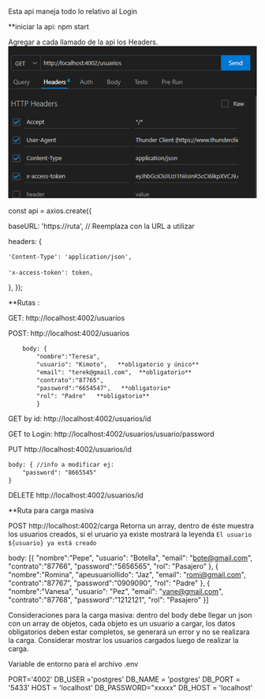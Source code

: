 Esta api maneja todo lo relativo al Login


**iniciar la api: npm start


Agregar a cada llamado de la api los Headers. 
![Alt text](image.png)


const api = axios.create({

  baseURL: 'https://ruta', // Reemplaza con la URL a utilizar

  headers: {

    'Content-Type': 'application/json',

    'x-access-token': token,
    
  },
});


**Rutas :


GET: http://localhost:4002/usuarios 


POST: http://localhost:4002/usuarios 


        body: {
            "nombre":"Teresa",
            "usuario": "Kimoto",   **obligatorio y único**
            "email": "terek@gmail.com",  **obligatorio**
            "contrato":"87765",
            "password":"6654547",   **obligatorio*
            "rol": "Padre"   **obligatorio**
            }


GET by id: http://localhost:4002/usuarios/id


GET to Login: http://localhost:4002/usuarios/usuario/password


PUT http://localhost:4002/usuarios/id


    body: { //info a modificar ej:
        "password": "8665545"
    }

    
DELETE http://localhost:4002/usuarios/id

**Ruta para carga masiva

POST http://localhost:4002/carga
Retorna un array, dentro de éste muestra los usuarios creados, si el uruario ya existe mostrará la leyenda 
`El usuario ${usuario} ya está creado`


body: [{
  "nombre":"Pepe",
  "usuario": "Botella",
  "email": "bote@gmail.com",
  "contrato":"87766",
  "password":"5656565",
  "rol": "Pasajero"
}, {
  "nombre":"Romina",
  "apeusuariollido": "Jaz",
  "email": "romi@gmail.com",
  "contrato":"87767",
  "password":"0909090",
  "rol": "Padre"
}, {
  "nombre":"Vanesa",
  "usuario": "Pez",
  "email": "vane@gmail.com",
  "contrato":"87768",
  "password":"1212121",
  "rol": "Pasajero"
}]


Consideraciones para la carga masiva: dentro del body debe llegar un json con un array de objetos, cada objeto es un usuario a cargar, los datos obligatorios deben estar completos, se generará un error y no se realizara la carga. Considerar mostrar los usuarios cargados luego de realizar la carga. 


Variable de entorno para el archivo .env


PORT='4002'
DB_USER ='postgres'
DB_NAME = 'postgres'
DB_PORT = '5433'
HOST = 'localhost'
DB_PASSWORD="xxxxx"
DB_HOST = 'localhost'
